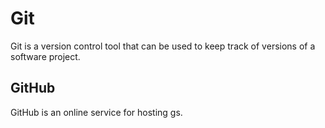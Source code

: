 # Git

Git is a version control tool that can be used to keep track of versions of a software project.

## GitHub

GitHub is an online service for hosting gs.
